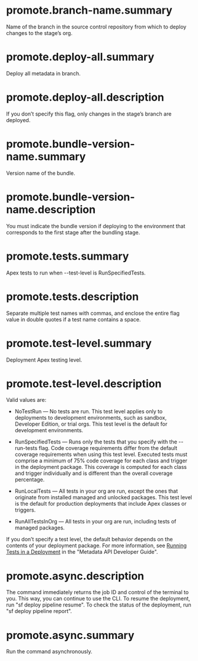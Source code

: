 # promote.branch-name.summary

Name of the branch in the source control repository from which to deploy changes to the stage’s org.

# promote.deploy-all.summary

Deploy all metadata in branch.

# promote.deploy-all.description

If you don’t specify this flag, only changes in the stage’s branch are deployed.

# promote.bundle-version-name.summary

Version name of the bundle.

# promote.bundle-version-name.description

You must indicate the bundle version if deploying to the environment that corresponds to the first stage after the bundling stage.

# promote.tests.summary

Apex tests to run when --test-level is RunSpecifiedTests.

# promote.tests.description

Separate multiple test names with commas, and enclose the entire flag value in double quotes if a test name contains a space.

# promote.test-level.summary

Deployment Apex testing level.

# promote.test-level.description

Valid values are:

- NoTestRun — No tests are run. This test level applies only to deployments to development environments, such as sandbox, Developer Edition, or trial orgs. This test level is the default for development environments.

- RunSpecifiedTests — Runs only the tests that you specify with the --run-tests flag. Code coverage requirements differ from the default coverage requirements when using this test level. Executed tests must comprise a minimum of 75% code coverage for each class and trigger in the deployment package. This coverage is computed for each class and trigger individually and is different than the overall coverage percentage.

- RunLocalTests — All tests in your org are run, except the ones that originate from installed managed and unlocked packages. This test level is the default for production deployments that include Apex classes or triggers.

- RunAllTestsInOrg — All tests in your org are run, including tests of managed packages.

If you don’t specify a test level, the default behavior depends on the contents of your deployment package. For more information, see [Running Tests in a Deployment](https://developer.salesforce.com/docs/atlas.en-us.api_meta.meta/api_meta/meta_deploy_running_tests.htm) in the "Metadata API Developer Guide".

# promote.async.description

The command immediately returns the job ID and control of the terminal to you. This way, you can continue to use the CLI. To resume the deployment, run "sf deploy pipeline resume". To check the status of the deployment, run "sf deploy pipeline report".

# promote.async.summary

Run the command asynchronously.
